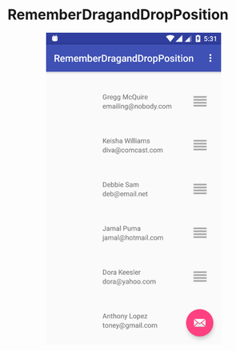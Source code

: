 # RememberDragandDropPosition


<p align="center">
  <img src="https://raw.githubusercontent.com/paveltech/RememberDragandDropPosition/master/device-2017-05-28-173148.png" width="350"/>
</p>
